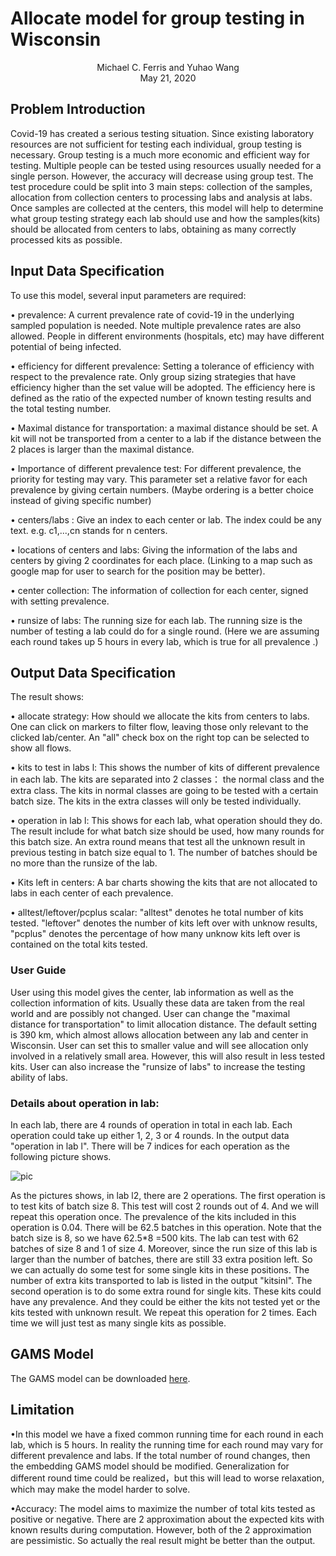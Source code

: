 # Allocate model for group testing in Wisconsin

<center>Michael C. Ferris and Yuhao Wang </center> 

<center> May 21, 2020 </center>

## Problem Introduction

Covid-19 has created a serious testing situation. Since existing laboratory resources
are not sufficient for testing each individual, group testing is necessary.
Group testing is a much more economic and efficient way for testing. Multiple people
can be tested using resources usually needed for a single person. However, the accuracy
will decrease using group test. The test procedure could be split into 3 main
steps: collection of the samples, allocation from collection centers to processing labs and analysis
at labs. Once samples are collected at the centers, this model will help to determine
what group testing strategy each lab should use and how the samples(kits) should be allocated from centers to labs, obtaining as many correctly processed kits
as possible.

## Input Data Specification

To use this model, several input parameters are required:

• prevalence: A current prevalence rate of covid-19 in the underlying sampled population is needed. Note multiple
prevalence rates are also allowed. People in different environments (hospitals, etc)
may have different potential of being infected.

• efficiency for different prevalence: Setting a tolerance of efficiency with
respect to the prevalence rate. Only group sizing strategies that have efficiency higher
than the set value will be adopted. The efficiency here is defined
as the ratio of the expected number of known testing results and the
total testing number.

• Maximal distance for transportation: a maximal distance should be
set. A kit will not be transported from a center to a lab if the distance
between the 2 places is larger than the maximal distance.

• Importance of different prevalence test: For different prevalence, the
priority for testing may vary. This parameter set a relative favor for
each prevalence by giving certain numbers.
(Maybe ordering is a better choice instead of giving specific number)

• centers/labs : Give an index to each center or lab. The index could be
any text. e.g. c1,...,cn stands for n centers.

• locations of centers and labs: Giving the information of the labs and
centers by giving 2 coordinates for each place.
(Linking to a map such as google map for user to search for the position
may be better).

• center collection: The information of collection for each center, signed
with setting prevalence.

• runsize of labs: The running size for each lab. The running size is the
number of testing a lab could do for a single round.
(Here we are assuming each round takes up 5 hours in every lab, which is true for all prevalence .)

## Output Data Specification

The result shows:

• allocate strategy: How should we allocate the kits from centers to labs.  One can click on markers to filter flow, leaving those only relevant to the clicked lab/center. An "all" check box on the right top can be selected to show all flows.

• kits to test in labs l: This shows the number of kits of different prevalence
in each lab. The kits are separated into 2 classes： the normal class and the extra class. The kits in normal classes are going to be tested with a certain batch size. The kits in the extra classes will only be tested individually.

• operation in lab l: This shows for each lab, what operation should
they do. The result include for what batch size should be used, how
many rounds for this batch size. An extra round means that test all
the unknown result in previous testing in batch size equal to 1. The
number of batches should be no more than the runsize of the lab.

• Kits left in centers: A bar charts showing the kits that are not allocated to labs in each
center of each prevalence.

• alltest/leftover/pcplus scalar: "alltest" denotes he total number of kits tested. "leftover" denotes the
number of kits left over with unknow results, "pcplus" denotes the percentage of how many unknow kits left over is contained on the total kits tested.



<h3>
    User Guide
</h3>

User using this model gives the center, lab information as well as  the collection information of  kits. Usually these data are taken from the real world and are possibly not changed. User can change the "maximal distance for transportation" to limit allocation distance. The default setting is 390 km, which almost allows allocation between any lab and center in Wisconsin. User can set this to smaller value and will see allocation only involved in a relatively small area. However, this will also result in less tested kits. User can  also increase the "runsize of labs" to increase the testing ability of labs. 



### Details about operation in lab:

In each lab, there are 4 rounds of operation in total in each lab. Each operation could take up either 1, 2, 3 or 4 rounds. In the output data "operation in lab l". There will be 7 indices for each operation as the following picture shows. 

![pic](https://i.ibb.co/BKXMDZ2/image-20200525162421042.png)

As the pictures shows, in lab l2, there are 2 operations. The first operation is to test kits of batch size 8. This test will cost 2 rounds out of 4. And we will repeat this operation once. The prevalence of the kits included in this operation is 0.04. There will be 62.5 batches in this operation. Note that the batch size is 8, so we have 62.5*8 =500 kits. The lab can test with 62 batches of size 8 and 1 of size 4. Moreover, since the run size of this lab is larger than the number of batches, there are still 33 extra position left. So we can actually do some test for some single kits in these positions. The number of extra kits transported to lab is listed in the output "kitsinl". The second operation is to do some extra round for single kits. These kits could have any prevalence. And they could be either the kits  not tested yet or the kits tested with unknown result. We repeat this operation for 2 times. Each time we will just test as many single kits as possible.



<h2>
    GAMS Model
</h2>

The GAMS model can be downloaded <a href="static_allocate_miro3/allocate_miro3.gms" target="_blank">here</a>.



## Limitation

•In this model we have a fixed common running time for each round in each lab, which is 5 hours. In reality the running time for each round may vary for different prevalence and labs. If the total number of round changes, then the embedding GAMS model should be modified. Generalization for different round time could be realized，but this will lead to worse relaxation, which may make the model harder to solve.

•Accuracy: The model aims to maximize the number of total kits tested as positive or negative. There are 2 approximation about the expected kits with known results during computation. However, both of the 2 approximation are pessimistic. So actually the real result might be better than the output. 
